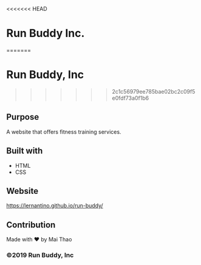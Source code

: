 <<<<<<< HEAD
# Run Buddy Inc.
=======
# Run Buddy, Inc
>>>>>>> 2c1c56979ee785bae02bc2c09f5e0fdf73a0f1b6

## Purpose
A website that offers fitness training services.

## Built with
* HTML
* CSS

## Website
https://lernantino.github.io/run-buddy/

## Contribution
Made with ❤️ by Mai Thao

### ©️2019 Run Buddy, Inc
